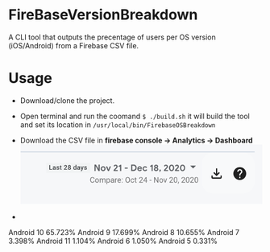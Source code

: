 # FireBaseVersionBreakdown

A CLI tool that outputs the precentage of users per OS version (iOS/Android) from a Firebase CSV file.


# Usage
* Download/clone the project.

* Open terminal and run the coomand ```$ ./build.sh``` it will build the tool and set its location in `/usr/local/bin/FirebaseOSBreakdown`

* Download the CSV file in **firebase console -> Analytics -> Dashboard**   
![GitHub Logo](/Firebase.png)

* ``` bash FirebaseOSBreakdown /Users/maratibragimov/Downloads/data-export.csv android
Android 10 65.723%
Android 9 17.699%
Android 8 10.655%
Android 7 3.398%
Android 11 1.104%
Android 6 1.050%
Android 5 0.331%
```



